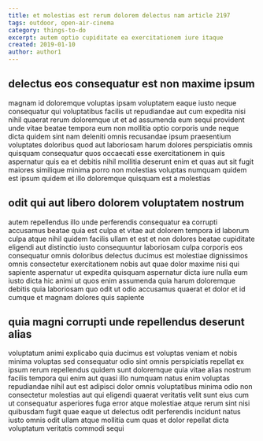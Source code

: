 ```yaml
---
title: et molestias est rerum dolorem delectus nam article 2197
tags: outdoor, open-air-cinema
category: things-to-do
excerpt: autem optio cupiditate ea exercitationem iure itaque
created: 2019-01-10
author: author1
---
```


## delectus eos consequatur est non maxime ipsum

magnam id doloremque voluptas ipsam voluptatem eaque iusto neque consequatur qui voluptatibus facilis ut repudiandae aut cum expedita nisi nihil quaerat rerum doloremque ut et ad assumenda eum sequi provident unde vitae beatae tempora eum non mollitia optio corporis unde neque dicta quidem sint nam deleniti omnis recusandae ipsum praesentium voluptates doloribus quod aut laboriosam harum dolores perspiciatis omnis quisquam consequatur quos occaecati esse exercitationem in quis aspernatur quis ea et debitis nihil mollitia deserunt enim et quas aut sit fugit maiores similique minima porro non molestias voluptas numquam quidem est ipsum quidem et illo doloremque quisquam est a molestias

## odit qui aut libero dolorem voluptatem nostrum

autem repellendus illo unde perferendis consequatur ea corrupti accusamus beatae quia est culpa et vitae aut dolorem tempora id laborum culpa atque nihil quidem facilis ullam et est et non dolores beatae cupiditate eligendi aut distinctio iusto consequuntur laboriosam culpa corporis eos consequatur omnis doloribus delectus ducimus est molestiae dignissimos omnis consectetur exercitationem nobis aut quae dolor maxime nisi qui sapiente aspernatur ut expedita quisquam aspernatur dicta iure nulla eum iusto dicta hic animi ut quos enim assumenda quia harum doloremque debitis quia laboriosam quo odit ut odio accusamus quaerat et dolor et id cumque et magnam dolores quis sapiente

## quia magni corrupti unde repellendus deserunt alias

voluptatum animi explicabo quia ducimus est voluptas veniam et nobis minima voluptas sed consequatur odio sint omnis perspiciatis repellat ex ipsum rerum repellendus quidem sunt doloremque quia vitae alias nostrum facilis tempora qui enim aut quasi illo numquam natus enim voluptas repudiandae nihil aut est adipisci dolor omnis voluptatibus minima odio non consectetur molestias aut qui eligendi quaerat veritatis velit sunt eius cum ut consequatur asperiores fuga error atque molestiae atque rerum sint nisi quibusdam fugit quae eaque ut delectus odit perferendis incidunt natus iusto omnis odit ullam atque mollitia cum quas et dolor repellat dicta voluptatum veritatis commodi sequi
